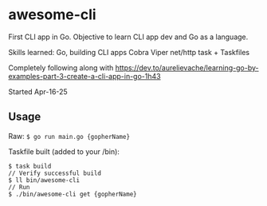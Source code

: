 # awesome-cli
First CLI app in Go. Objective to learn CLI app dev and Go as a language.

Skills learned:
Go, building CLI apps
Cobra
Viper
net/http
task + Taskfiles


Completely following along with https://dev.to/aurelievache/learning-go-by-examples-part-3-create-a-cli-app-in-go-1h43

Started Apr-16-25


## Usage
Raw:
```$ go run main.go {gopherName}```

Taskfile built (added to your /bin):
```
$ task build
// Verify successful build
$ ll bin/awesome-cli
// Run
$ ./bin/awesome-cli get {gopherName}
```